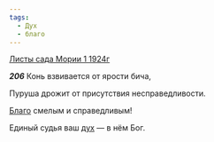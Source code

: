 ```yaml
---
tags:
  - Дух
  - благо
---
```


[Листы сада Мории 1 1924г](https://127.0.0.1:4002/agni/1924)

___206___
Конь взвивается от ярости бича,   

Пуруша дрожит от присутствия несправедливости.   

[Благо](../../../tags/#благо) смелым и справедливым!   

Единый судья ваш [дух](../../../tags/#Дух) — в нём Бог.   

